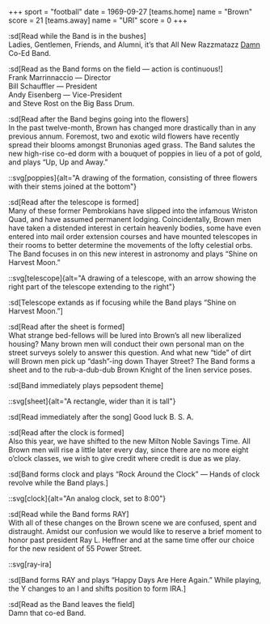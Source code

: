 +++
sport = "football"
date = 1969-09-27
[teams.home]
name = "Brown"
score = 21
[teams.away]
name = "URI"
score = 0
+++

:sd[Read while the Band is in the bushes]\
Ladies, Gentlemen, Friends, and Alumni, it’s that All New Razzmatazz <u>Damn</u> Co-Ed Band.

:sd[Read as the Band forms on the field — action is continuous!]\
Frank Marrinnaccio — Director\
Bill Schauffler — President\
Andy Eisenberg — Vice-President\
and Steve Rost on the Big Bass Drum.

:sd[Read after the Band begins going into the flowers]\
In the past twelve-month, Brown has changed more drastically than in any previous annum. Foremost, two and exotic wild flowers have recently spread their blooms amongst Brunonias aged grass. The Band salutes the new high-rise co-ed dorm with a bouquet of poppies in lieu of a pot of gold, and plays “Up, Up and Away.”

::svg[poppies]{alt="A drawing of the formation, consisting of three flowers with their stems joined at the bottom"}

:sd[Read after the telescope is formed]\
Many of these former Pembrokians have slipped into the infamous Wriston Quad, and have assumed permanent lodging. Coincidentally, Brown men have taken a distended interest in certain heavenly bodies, some have even entered into mail order extension courses and have mounted telescopes in their rooms to better determine the movements of the lofty celestial orbs. The Band focuses in on this new interest in astronomy and plays “Shine on Harvest Moon.”

::svg[telescope]{alt="A drawing of a telescope, with an arrow showing the right part of the telescope extending to the right"}

:sd[Telescope extands as if focusing while the Band plays “Shine on Harvest Moon.”]

:sd[Read after the sheet is formed]\
What strange bed-fellows will be lured into Brown’s all new liberalized housing? Many brown men will conduct their own personal man on the street surveys solely to answer this question. And what new “tide” of dirt will Brown men pick up “dash”-ing down Thayer Street? The Band forms a sheet and to the rub-a-dub-dub Brown Knight of the linen service poses.

:sd[Band immediately plays pepsodent theme]

::svg[sheet]{alt="A rectangle, wider than it is tall"}

:sd[Read immediately after the song] Good luck B. S. A.

:sd[Read after the clock is formed]\
Also this year, we have shifted to the new Milton Noble Savings Time. All Brown men will rise a little later every day, since there are no more eight o’clock classes, we wish to give credit where credit is due as we play.

:sd[Band forms clock and plays “Rock Around the Clock” — Hands of clock revolve while the Band plays.]

::svg[clock]{alt="An analog clock, set to 8:00"}

:sd[Read while the Band forms RAY]\
With all of these changes on the Brown scene we are confused, spent and distraught. Amidst our confusion we would like to reserve a brief moment to honor past president Ray L. Heffner and at the same time offer our choice for the new resident of 55 Power Street.

::svg[ray-ira]

:sd[Band forms RAY and plays “Happy Days Are Here Again.” While playing, the Y changes to an I and shifts position to form IRA.]

:sd[Read as the Band leaves the field]\
Damn that co-ed Band.
